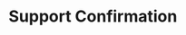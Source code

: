 
Support Confirmation
======

<div id="vkaqUZBLDp">
    <script type="text/javascript" src="https://default.salsalabs.org/api/widget/template/0c408f37-0ff8-48cc-ac40-07cb2b453a31/?tId=vkaqUZBLDp" ></script>
</div>
